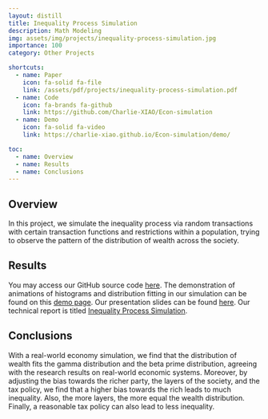 ```yaml
---
layout: distill
title: Inequality Process Simulation
description: Math Modeling
img: assets/img/projects/inequality-process-simulation.jpg
importance: 100
category: Other Projects

shortcuts:
  - name: Paper
    icon: fa-solid fa-file
    link: /assets/pdf/projects/inequality-process-simulation.pdf
  - name: Code
    icon: fa-brands fa-github
    link: https://github.com/Charlie-XIAO/Econ-simulation
  - name: Demo
    icon: fa-solid fa-video
    link: https://charlie-xiao.github.io/Econ-simulation/demo/

toc:
  - name: Overview
  - name: Results
  - name: Conclusions
---
```


## Overview

In this project, we simulate the inequality process via random transactions with certain transaction functions and restrictions within a population, trying to observe the pattern of the distribution of wealth across the society.

## Results

You may access our GitHub source code [here](https://github.com/Charlie-XIAO/Econ-simulation). The demonstration of animations of histograms and distribution fitting in our simulation can be found on this [demo page](https://charlie-xiao.github.io/Econ-simulation/demo/). Our presentation slides can be found [here](https://github.com/Charlie-XIAO/Econ-simulation/blob/master/Paper/Inequality_Process_Simulation__Final_Presentation__Modeling_and_Simulation__Fall_2022_.pdf). Our technical report is titled [Inequality Process Simulation](https://charlie-xiao.github.io/projects/inequality-process-simulation.pdf).

## Conclusions

With a real-world economy simulation, we find that the distribution of wealth fits the gamma distribution and the beta prime distribution, agreeing with the research results on real-world economic systems. Moreover, by adjusting the bias towards the richer party, the layers of the society, and the tax policy, we find that a higher bias towards the rich leads to much inequality. Also, the more layers, the more equal the wealth distribution. Finally, a reasonable tax policy can also lead to less inequality.
